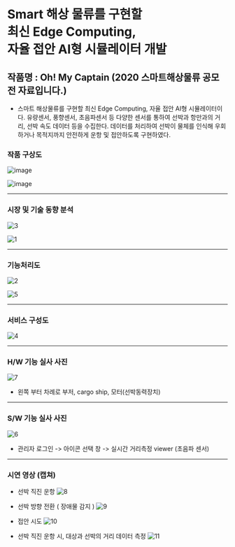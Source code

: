 # Smart 해상 물류를 구현할<br> 최신 Edge Computing,<br> 자율 접안 AI형 시뮬레이터 개발

## 작품명 : Oh! My Captain (2020 스마트해상물류 공모전 자료입니다.)

* 스마트 해상물류를 구현할 최신 Edge Computing, 자율 접안 AI형 시뮬레이터이다. 유량센서, 풍향센서, 초음파센서 등 다양한 센서를 통하여 선박과 항만과의 거리, 선박 속도 데이터 등을 수집한다. 데이터를 처리하여 선박이 물체를 인식해 우회하거나 목적지까지 안전하게 운항 및 접안하도록 구현하였다. 

### 작품 구상도

![image](https://user-images.githubusercontent.com/47622991/121703287-a1882680-cb0d-11eb-84f1-a4c7dbf4019f.png)

![image](https://user-images.githubusercontent.com/47622991/121703296-a3ea8080-cb0d-11eb-8c75-c938c7372efb.png)





--------

### 시장 및 기술 동향 분석

![3](https://user-images.githubusercontent.com/47622991/121703531-e6ac5880-cb0d-11eb-9599-f925df93f588.PNG)

![1](https://user-images.githubusercontent.com/47622991/121702193-9da7d480-cb0c-11eb-9581-c8c2a49c25c2.PNG)





--------

### 기능처리도

![2](https://user-images.githubusercontent.com/47622991/121703664-08a5db00-cb0e-11eb-975f-641d788ffa20.PNG)

![5](https://user-images.githubusercontent.com/47622991/121703906-39861000-cb0e-11eb-98a2-6ddd28720ff7.PNG)






---------

### 서비스 구성도

![4](https://user-images.githubusercontent.com/47622991/121703833-2a9f5d80-cb0e-11eb-9bed-c2469c43f1ae.PNG)






---------

### H/W 기능 실사 사진

![7](https://user-images.githubusercontent.com/47622991/121704247-88cc4080-cb0e-11eb-9b0e-4bba4da45035.PNG)
* 왼쪽 부터 차례로 부저, cargo ship, 모터(선박동력장치)





----------

### S/W 기능 실사 사진

![6](https://user-images.githubusercontent.com/47622991/121704469-c4670a80-cb0e-11eb-8ea5-73e17bb93bcf.PNG)
* 관리자 로그인 -> 아이콘 선택 창 -> 실시간 거리측정 viewer (초음파 센서)





------------

### 시연 영상 (캡쳐)

* 선박 직진 운항
![8](https://user-images.githubusercontent.com/47622991/121705776-f331b080-cb0f-11eb-83e6-b76dead0ea90.PNG)



* 선박 방향 전환 ( 장애물 감지 )
![9](https://user-images.githubusercontent.com/47622991/121705781-f462dd80-cb0f-11eb-9f2d-4f1574953f61.PNG)



* 접안 시도 
![10](https://user-images.githubusercontent.com/47622991/121705783-f4fb7400-cb0f-11eb-8ea4-b88202e1df2b.PNG)



* 선박 직진 운항 시, 대상과 선박의 거리 데이터 측정
![11](https://user-images.githubusercontent.com/47622991/121705784-f5940a80-cb0f-11eb-8c00-b326e7420fa1.PNG)







